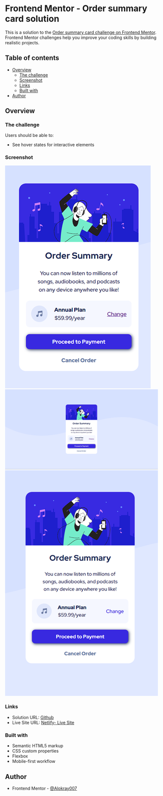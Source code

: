 # Frontend Mentor - Order summary card solution

This is a solution to the [Order summary card challenge on Frontend Mentor](https://www.frontendmentor.io/challenges/order-summary-component-QlPmajDUj). Frontend Mentor challenges help you improve your coding skills by building realistic projects.

## Table of contents

- [Overview](#overview)
  - [The challenge](#the-challenge)
  - [Screenshot](#screenshot)
  - [Links](#links)
  - [Built with](#built-with)
- [Author](#author)

## Overview

### The challenge

Users should be able to:

- See hover states for interactive elements

### Screenshot
![mobile](./screenshots/mobile.png)
![desktop](./screenshots/desk.png)
![active1](./screenshots/active.png)

### Links

- Solution URL: [Github](https://github.com/Alokray007/order-summary-comp-FM)
- Live Site URL: [Netlify- Live Site](https://ordersummcomp.netlify.app/)

### Built with

- Semantic HTML5 markup
- CSS custom properties
- Flexbox
- Mobile-first workflow

## Author

- Frontend Mentor - [@Alokray007](https://www.frontendmentor.io/profile/Alokray007)
